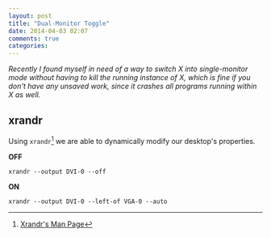 ```yaml
---
layout: post
title: "Dual-Monitor Toggle"
date: 2014-04-03 02:07
comments: true
categories: 
---
```


_Recently I found myself in need of a way to switch X into single-monitor mode without having to kill the running instance of X, which is fine if you don't have any unsaved work, since it crashes all programs running within X as well._


## xrandr

Using `xrandr`[^1] we are able to dynamically modify our desktop's properties.

**OFF**

```
xrandr --output DVI-0 --off
```

**ON**

```
xrandr --output DVI-0 --left-of VGA-0 --auto
```

[^1]: [Xrandr's Man Page](http://www.x.org/archive/X11R7.5/doc/man/man1/xrandr.1.html)
